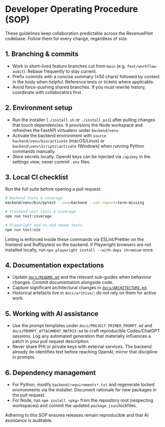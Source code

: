# Developer Operating Procedure (SOP)

These guidelines keep collaboration predictable across the RevenuePilot
codebase. Follow them for every change, regardless of size.

## 1. Branching & commits

- Work in short-lived feature branches cut from `main` (e.g.
  `feat/workflow-audit`). Rebase frequently to stay current.
- Prefix commits with a concise summary (≤50 chars) followed by context
  in the body when helpful. Reference tests or tickets where applicable.
- Avoid force-pushing shared branches. If you must rewrite history,
  coordinate with collaborators first.

## 2. Environment setup

- Run the installer (`./install.sh` or `./install.ps1`) after pulling
  changes that touch dependencies. It provisions the Node workspace and
  refreshes the FastAPI virtualenv under `backend/venv`.
- Activate the backend environment with
  `source backend/venv/bin/activate` (macOS/Linux) or
  `backend\venv\Scripts\activate` (Windows) when running Python
  commands manually.
- Store secrets locally. OpenAI keys can be injected via `/apikey` in the
  settings view; never commit `.env` files.

## 3. Local CI checklist

Run the full suite before opening a pull request:

```bash
# Backend tests & coverage
backend/venv/bin/pytest --cov=backend --cov-report=term-missing

# Frontend unit tests & coverage
npm run test:coverage

# Playwright end-to-end smoke tests
npm run test:e2e
```

Linting is enforced inside these commands via ESLint/Prettier on the
frontend and Ruff/pytest on the backend. If Playwright browsers are not
installed locally, run `npx playwright install --with-deps chromium`
once.

## 4. Documentation expectations

- Update [`docs/README.md`](README.md) and the relevant sub-guides when
  behaviour changes. Commit documentation alongside code.
- Capture significant architectural changes in
  [`docs/ARCHITECTURE.md`](ARCHITECTURE.md).
- Historical artefacts live in `docs/archive/`; do not rely on them for
  active work.

## 5. Working with AI assistance

- Use the prompt templates under `docs/PROJECT_PRIMER_PROMPT.md` and
  `docs/PROMPT_ATTACHMENT_MATRIX.md` to craft reproducible Codex/ChatGPT
  sessions. Log any automated generation that materially influences a
  patch in your pull request description.
- Never share PHI or private keys with external services. The backend
  already de-identifies text before reaching OpenAI; mirror that
  discipline in prompts.

## 6. Dependency management

- For Python, modify `backend/requirements*.txt` and regenerate locked
  environments via the installer. Document rationale for new packages in
  the pull request.
- For Node, run `npm install <pkg>` from the repository root (respecting
  workspaces) and commit the updated `package.json`/lockfiles.

Adhering to this SOP ensures releases remain reproducible and that AI
assistance is auditable.
